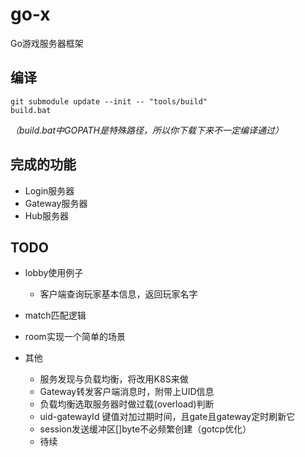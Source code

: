 # go-x

Go游戏服务器框架

## 编译

```dos
git submodule update --init -- "tools/build"
build.bat
```

_（build.bat中GOPATH是特殊路径，所以你下载下来不一定编译通过）_

## 完成的功能

- Login服务器
- Gateway服务器
- Hub服务器

## TODO

- lobby使用例子

  - 客户端查询玩家基本信息，返回玩家名字

- match匹配逻辑

- room实现一个简单的场景

- 其他
  - 服务发现与负载均衡，将改用K8S来做
  - Gateway转发客户端消息时，附带上UID信息
  - 负载均衡选取服务器时做过载(overload)判断
  - uid-gatewayId 键值对加过期时间，且gate且gateway定时刷新它
  - session发送缓冲区[]byte不必频繁创建（gotcp优化）
  - 待续
